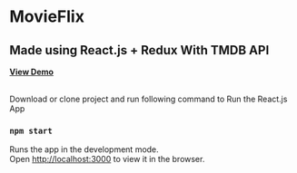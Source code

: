 # MovieFlix

## Made using React.js + Redux With TMDB API

<a style="font-weight:bold" href="https://ironlad85.github.io/movieflix_react_tmdb/"> View Demo </a>

<br />
Download or clone project and run following command to Run the React.js App

### `npm start`

Runs the app in the development mode.<br> Open [http://localhost:3000](http://localhost:3000) to view it in the browser.
